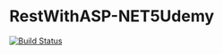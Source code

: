 # RestWithASP-NET5Udemy

[![Build Status](https://app.travis-ci.com/LennoSousa/RestWithASP-NET5Udemy.svg?branch=main)](https://app.travis-ci.com/LennoSousa/RestWithASP-NET5Udemy)